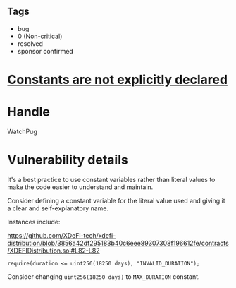 ## Tags

- bug
- 0 (Non-critical)
- resolved
- sponsor confirmed

# [Constants are not explicitly declared](https://github.com/code-423n4/2022-01-xdefi-findings/issues/115) 

# Handle

WatchPug


# Vulnerability details

It's a best practice to use constant variables rather than literal values to make the code easier to understand and maintain.

Consider defining a constant variable for the literal value used and giving it a clear and self-explanatory name.

Instances include:

https://github.com/XDeFi-tech/xdefi-distribution/blob/3856a42df295183b40c6eee89307308f196612fe/contracts/XDEFIDistribution.sol#L82-L82

```solidity
require(duration <= uint256(18250 days), "INVALID_DURATION");
```

Consider changing `uint256(18250 days)` to `MAX_DURATION` constant.


